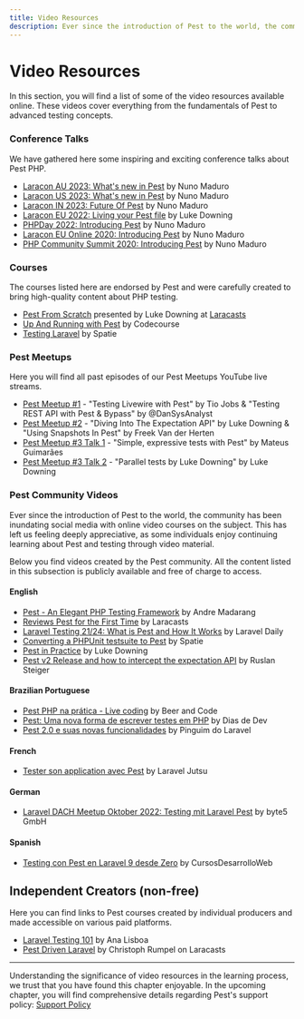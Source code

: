 ```yaml
---
title: Video Resources
description: Ever since the introduction of Pest to the world, the community has been inundating social media with online video courses on the subject. This has left us feeling deeply appreciative, as some individuals simply prefer to learn about Pest and testing through video rather than documentation.
---
```


# Video Resources

In this section, you will find a list of some of the video resources available online. These videos cover everything from the fundamentals of Pest to advanced testing concepts.

### Conference Talks

We have gathered here some inspiring and exciting conference talks about Pest PHP.

- [Laracon AU 2023: What's new in Pest](https://www.youtube.com/watch?v=595zXXZkoNc) by Nuno Maduro
- [Laracon US 2023: What's new in Pest](https://www.youtube.com/watch?v=vb02YE2xx44) by Nuno Maduro
- [Laracon IN 2023: Future Of Pest](https://www.youtube.com/watch?v=9EGPo_enEc8) by Nuno Maduro
- [Laracon EU 2022: Living your Pest file](https://www.youtube.com/watch?v=b3ybZlxrZZY) by Luke Downing
- [PHPDay 2022: Introducing Pest](https://www.youtube.com/watch?v=MqiGA34ZrQU) by Nuno Maduro
- [Laracon EU Online 2020: Introducing Pest](https://www.youtube.com/watch?v=lEvau6CgqPE) by Nuno Maduro
- [PHP Community Summit 2020: Introducing Pest](https://www.youtube.com/watch?v=HZ4bfV24OpE) by Nuno Maduro

### Courses

The courses listed here are endorsed by Pest and were carefully created to bring high-quality content about PHP testing.

- [Pest From Scratch](http://pestfromscratch.com) presented by Luke Downing at [Laracasts](https://laracasts.com/series/pest-from-scratch)
- [Up And Running with Pest](https://codecourse.com/courses/up-and-running-with-pest) by Codecourse
- [Testing Laravel](https://testing-laravel.com/) by Spatie

### Pest Meetups

Here you will find all past episodes of our Pest Meetups YouTube live streams.

- [Pest Meetup #1](https://www.youtube.com/watch?v=q_8kRlAIyms) - "Testing Livewire with Pest" by Tio Jobs & "Testing REST API with Pest & Bypass" by @DanSysAnalyst
- [Pest Meetup #2](https://www.youtube.com/watch?v=dyMxI1x7rRc) - "Diving Into The Expectation API" by Luke Downing & "Using Snapshots In Pest" by Freek Van der Herten
- [Pest Meetup #3 Talk 1](https://www.youtube.com/watch?v=55jsO7Kb8hI) - "Simple, expressive tests with Pest" by Mateus Guimarães
- [Pest Meetup #3 Talk 2](https://www.youtube.com/watch?v=-eB6vdxk8bw) - "Parallel tests by Luke Downing" by Luke Downing

### Pest Community Videos

Ever since the introduction of Pest to the world, the community has been inundating social media with online video courses on the subject. This has left us feeling deeply appreciative, as some individuals enjoy continuing learning about Pest and testing through video material.

Below you find videos created by the Pest community. All the content listed in this subsection is publicly available and free of charge to access.

#### English

- [Pest - An Elegant PHP Testing Framework](https://www.youtube.com/watch?v=vp0jP5rMvR4) by Andre Madarang
- [Reviews Pest for the First Time](https://www.youtube.com/watch?v=LVYIMoOKTzg) by Laracasts
- [Laravel Testing 21/24: What is Pest and How It Works](https://www.youtube.com/watch?v=4ubp_IF6kqY) by Laravel Daily
- [Converting a PHPUnit testsuite to Pest](https://www.youtube.com/watch?v=81-r9THrJhI) by Spatie
- [Pest in Practice](https://www.youtube.com/watch?v=UW9c6Q782l8) by Luke Downing
- [Pest v2 Release and how to intercept the expectation API](https://www.youtube.com/watch?v=Zu1U4oWJKn4) by Ruslan Steiger

#### Brazilian Portuguese

- [Pest PHP na prática - Live coding](https://www.youtube.com/watch?v=lttvqLXBL6k) by Beer and Code
- [Pest: Uma nova forma de escrever testes em PHP](https://www.youtube.com/watch?v=c7s4MW1OGoY) by Dias de Dev
- [Pest 2.0 e suas novas funcionalidades](https://www.youtube.com/watch?v=Scu-pTDWTF4) by Pinguim do Laravel

#### French

- [Tester son application avec Pest](https://www.youtube.com/watch?v=WYC_H9lR7Rw) by Laravel Jutsu

#### German

- [Laravel DACH Meetup Oktober 2022: Testing mit Laravel Pest](https://www.youtube.com/watch?v=k6SRTwhb6cY) by byte5 GmbH

#### Spanish

- [Testing con Pest en Laravel 9 desde Zero](https://www.youtube.com/watch?v=X9o0ixXrdQI&t=16s) by CursosDesarrolloWeb

## Independent Creators (non-free)

Here you can find links to Pest courses created by individual producers and made accessible on various paid platforms.

- [Laravel Testing 101](https://www.linkedin.com/learning/laravel-testing-101) by Ana Lisboa
- [Pest Driven Laravel](https://laracasts.com/series/pest-driven-laravel) by Christoph Rumpel on Laracasts

---

Understanding the significance of video resources in the learning process, we trust that you have found this chapter enjoyable. In the upcoming chapter, you will find comprehensive details regarding Pest's support policy: [Support Policy](/docs/support-policy)
